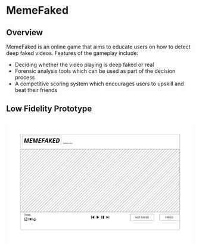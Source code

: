 # MemeFaked

## Overview
MemeFaked is an online game that aims to educate users on how to detect deep faked videos. Features of the gameplay include:
- Deciding whether the video playing is deep faked or real
- Forensic analysis tools which can be used as part of the decision process
- A competitive scoring system which encourages users to upskill and beat their friends

## Low Fidelity Prototype
<img title="Low fidelity prototype of our design" alt="" src="/docs/images/low_fidelity.png">
